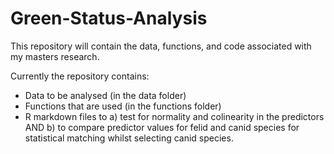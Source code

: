 # Green-Status-Analysis

This repository will contain the data, functions, and code associated with my masters research.

Currently the repository contains:
- Data to be analysed (in the data folder)
- Functions that are used (in the functions folder)
- R markdown files to a) test for normality and colinearity in the predictors AND b) to compare predictor values for felid and canid species for statistical matching whilst selecting canid species.
